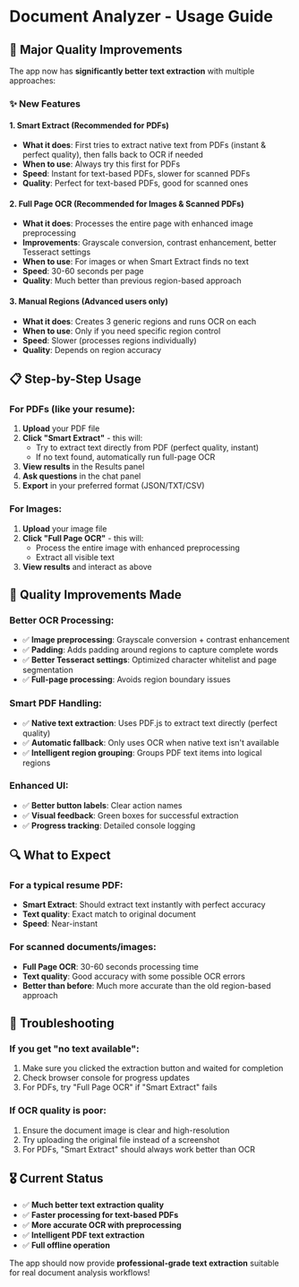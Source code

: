 # Document Analyzer - Usage Guide

## 🚀 Major Quality Improvements

The app now has **significantly better text extraction** with multiple approaches:

### ✨ New Features

#### 1. **Smart Extract** (Recommended for PDFs)
- **What it does**: First tries to extract native text from PDFs (instant & perfect quality), then falls back to OCR if needed
- **When to use**: Always try this first for PDFs
- **Speed**: Instant for text-based PDFs, slower for scanned PDFs
- **Quality**: Perfect for text-based PDFs, good for scanned ones

#### 2. **Full Page OCR** (Recommended for Images & Scanned PDFs)  
- **What it does**: Processes the entire page with enhanced image preprocessing
- **Improvements**: Grayscale conversion, contrast enhancement, better Tesseract settings
- **When to use**: For images or when Smart Extract finds no text
- **Speed**: 30-60 seconds per page
- **Quality**: Much better than previous region-based approach

#### 3. **Manual Regions** (Advanced users only)
- **What it does**: Creates 3 generic regions and runs OCR on each
- **When to use**: Only if you need specific region control
- **Speed**: Slower (processes regions individually)
- **Quality**: Depends on region accuracy

## 📋 Step-by-Step Usage

### For PDFs (like your resume):

1. **Upload** your PDF file
2. **Click "Smart Extract"** - this will:
   - Try to extract text directly from PDF (perfect quality, instant)
   - If no text found, automatically run full-page OCR
3. **View results** in the Results panel
4. **Ask questions** in the chat panel
5. **Export** in your preferred format (JSON/TXT/CSV)

### For Images:

1. **Upload** your image file
2. **Click "Full Page OCR"** - this will:
   - Process the entire image with enhanced preprocessing
   - Extract all visible text
3. **View results** and interact as above

## 🎯 Quality Improvements Made

### Better OCR Processing:
- ✅ **Image preprocessing**: Grayscale conversion + contrast enhancement
- ✅ **Padding**: Adds padding around regions to capture complete words
- ✅ **Better Tesseract settings**: Optimized character whitelist and page segmentation
- ✅ **Full-page processing**: Avoids region boundary issues

### Smart PDF Handling:
- ✅ **Native text extraction**: Uses PDF.js to extract text directly (perfect quality)
- ✅ **Automatic fallback**: Only uses OCR when native text isn't available
- ✅ **Intelligent region grouping**: Groups PDF text items into logical regions

### Enhanced UI:
- ✅ **Better button labels**: Clear action names
- ✅ **Visual feedback**: Green boxes for successful extraction
- ✅ **Progress tracking**: Detailed console logging

## 🔍 What to Expect

### For a typical resume PDF:
- **Smart Extract**: Should extract text instantly with perfect accuracy
- **Text quality**: Exact match to original document
- **Speed**: Near-instant

### For scanned documents/images:
- **Full Page OCR**: 30-60 seconds processing time
- **Text quality**: Good accuracy with some possible OCR errors
- **Better than before**: Much more accurate than the old region-based approach

## 🐛 Troubleshooting

### If you get "no text available":
1. Make sure you clicked the extraction button and waited for completion
2. Check browser console for progress updates
3. For PDFs, try "Full Page OCR" if "Smart Extract" fails

### If OCR quality is poor:
1. Ensure the document image is clear and high-resolution
2. Try uploading the original file instead of a screenshot
3. For PDFs, "Smart Extract" should always work better than OCR

## 🎖️ Current Status

- ✅ **Much better text extraction quality**
- ✅ **Faster processing for text-based PDFs** 
- ✅ **More accurate OCR with preprocessing**
- ✅ **Intelligent PDF text extraction**
- ✅ **Full offline operation**

The app should now provide **professional-grade text extraction** suitable for real document analysis workflows!
